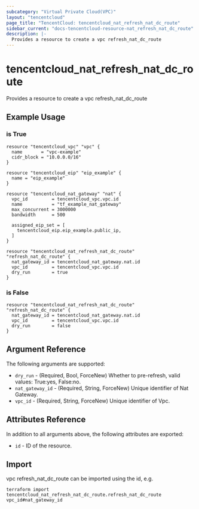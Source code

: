 ```yaml
---
subcategory: "Virtual Private Cloud(VPC)"
layout: "tencentcloud"
page_title: "TencentCloud: tencentcloud_nat_refresh_nat_dc_route"
sidebar_current: "docs-tencentcloud-resource-nat_refresh_nat_dc_route"
description: |-
  Provides a resource to create a vpc refresh_nat_dc_route
---
```


# tencentcloud_nat_refresh_nat_dc_route

Provides a resource to create a vpc refresh_nat_dc_route

## Example Usage

### is True

```hcl
resource "tencentcloud_vpc" "vpc" {
  name       = "vpc-example"
  cidr_block = "10.0.0.0/16"
}

resource "tencentcloud_eip" "eip_example" {
  name = "eip_example"
}

resource "tencentcloud_nat_gateway" "nat" {
  vpc_id         = tencentcloud_vpc.vpc.id
  name           = "tf_example_nat_gateway"
  max_concurrent = 3000000
  bandwidth      = 500

  assigned_eip_set = [
    tencentcloud_eip.eip_example.public_ip,
  ]
}

resource "tencentcloud_nat_refresh_nat_dc_route" "refresh_nat_dc_route" {
  nat_gateway_id = tencentcloud_nat_gateway.nat.id
  vpc_id         = tencentcloud_vpc.vpc.id
  dry_run        = true
}
```

### is False

```hcl
resource "tencentcloud_nat_refresh_nat_dc_route" "refresh_nat_dc_route" {
  nat_gateway_id = tencentcloud_nat_gateway.nat.id
  vpc_id         = tencentcloud_vpc.vpc.id
  dry_run        = false
}
```

## Argument Reference

The following arguments are supported:

* `dry_run` - (Required, Bool, ForceNew) Whether to pre-refresh, valid values: True:yes, False:no.
* `nat_gateway_id` - (Required, String, ForceNew) Unique identifier of Nat Gateway.
* `vpc_id` - (Required, String, ForceNew) Unique identifier of Vpc.

## Attributes Reference

In addition to all arguments above, the following attributes are exported:

* `id` - ID of the resource.



## Import

vpc refresh_nat_dc_route can be imported using the id, e.g.

```
terraform import tencentcloud_nat_refresh_nat_dc_route.refresh_nat_dc_route vpc_id#nat_gateway_id
```

